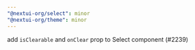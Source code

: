```yaml
---
"@nextui-org/select": minor
"@nextui-org/theme": minor
---
```


add `isClearable` and `onClear` prop to Select component (#2239)
